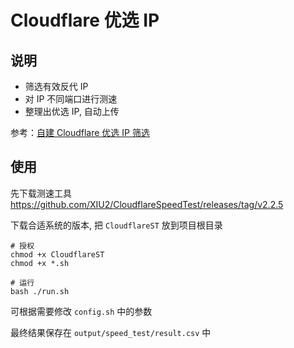 # Cloudflare 优选 IP

## 说明

- 筛选有效反代 IP
- 对 IP 不同端口进行测速
- 整理出优选 IP, 自动上传

参考：[自建 Cloudflare 优选 IP 筛选](https://www.twosx.xyz/self-built-cloudflare-optimal-ip-filter)

## 使用

先下载测速工具 https://github.com/XIU2/CloudflareSpeedTest/releases/tag/v2.2.5

下载合适系统的版本, 把 `CloudflareST` 放到项目根目录

```shell
# 授权
chmod +x CloudflareST
chmod +x *.sh

# 运行
bash ./run.sh
```

可根据需要修改 `config.sh` 中的参数

最终结果保存在 `output/speed_test/result.csv` 中
